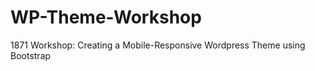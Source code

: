 WP-Theme-Workshop
=================

1871 Workshop: Creating a Mobile-Responsive Wordpress Theme using Bootstrap
